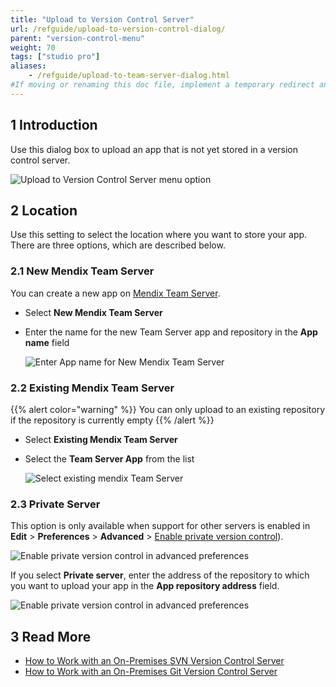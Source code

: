 ```yaml
---
title: "Upload to Version Control Server"
url: /refguide/upload-to-version-control-dialog/
parent: "version-control-menu"
weight: 70
tags: ["studio pro"]
aliases:
    - /refguide/upload-to-team-server-dialog.html
#If moving or renaming this doc file, implement a temporary redirect and let the respective team know they should update the URL in the product. See Mapping to Products for more details.
---
```


## 1 Introduction

Use this dialog box to upload an app that is not yet stored in a version control server.

![Upload to Version Control Server menu option](/attachments/refguide/modeling/menus/version-control-menu/upload-to-version-control-dialog/upload-to-version-control-server.png)

## 2 Location

Use this setting to select the location where you want to store your app. There are three options, which are described below.

### 2.1 New Mendix Team Server

You can create a new app on [Mendix Team Server](/developerportal/collaborate/team-server).

* Select **New Mendix Team Server**
* Enter the name for the new Team Server app and repository in the **App name** field

	![Enter App name for New Mendix Team Server](/attachments/refguide/modeling/menus/version-control-menu/upload-to-version-control-dialog/new-team-server-app.png)

### 2.2 Existing Mendix Team Server

{{% alert color="warning" %}}
You can only upload to an existing repository if the repository is currently empty
{{% /alert %}}

* Select **Existing Mendix Team Server**
* Select the **Team Server App** from the list

	![Select existing mendix Team Server](/attachments/refguide/modeling/menus/version-control-menu/upload-to-version-control-dialog/existing-team-server-app.png)

### 2.3 Private Server

This option is only available when support for other servers is enabled in **Edit** > **Preferences** > **Advanced** > [Enable private version control](preferences-dialog#enable)).

![Enable private version control in advanced preferences](/attachments/refguide/modeling/menus/version-control-menu/upload-to-version-control-dialog/enable-private-version-control.png)

If you select **Private server**, enter the address of the repository to which you want to upload your app in the **App repository address** field.

![Enable private version control in advanced preferences](/attachments/refguide/modeling/menus/version-control-menu/upload-to-version-control-dialog/private-server-app.png)

## 3 Read More

* [How to Work with an On-Premises SVN Version Control Server](/howto/collaboration-requirements-management/on-premises-svn-howto)
* [How to Work with an On-Premises Git Version Control Server](/howto/collaboration-requirements-management/on-premises-git-howto)
